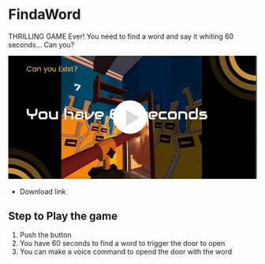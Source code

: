 # FindaWord

THRILLING GAME Ever! You need to find a word and say it whiting 60 seconds... Can you? 

<a href="https://youtu.be/v_177F_Tny4"><img src="https://github.com/Kijimu7/FindaWord/blob/main/githubvideolink.jpg" style="max-width: 100%;"></a>

- Download link
## Step to Play the game

1. Push the button
2. You have 60 seconds to find a word to trigger the door to open
3. You can make a voice command to opend the door with the word
